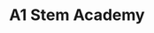 ---
image: /assets/A1.jpg
title: A1 Stem Academy
summary: Specialize in Math, Physics, SAT/PSAT prep, Biology, and Chemistry, our goal is to help you achieve high scores and a deep understanding of the subject matter.
website: www.a1stemacademy.com
phone: 908-940-1855
rank: 1
---